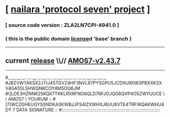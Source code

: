 
# [ [nailara 'protocol seven' project](http://nailara.network/) ]

### [ source code version : ZLA2LN7CPI-4941.0 ]

### ( this is the public domain [license](../license)d 'base' branch )
---
## current [release](https://github.com/nailara-technologies/protocol-7/releases) \\\\// [AMOS7-v2.43.7](https://github.com/nailara-technologies/protocol-7/releases/tag/AMOS7-v2.43.7)
---

#,,.,,,.,,,.,,...,..,,,..,.,.,,..,...,.,.,,..,.,.,...,...,..,,.,,,..,,.,.,,.,,
#JBZVWTAKSX2JTIJ4STGVZ4HF3NVL67PYSGPU5JCDXUWX63PBXXK2XV4GA55LSHWQNKCOY4MSOQ6JM
#\\\|LDE3HZNN625KQX7TKKLRXRFNG6QLD76FJOJQG6QVP4O5ZWYUUCE \ / AMOS7 \ YOURUM ::
#\[7]WCZGHEUGYSSNDKASKWBJJFS4IZXWHXJ6UU6VTE4TRFWQAKWHU4DY 7  DATA SIGNATURE ::
#:::::::::::::::::::::::::::::::::::::::::::::::::::::::::::::::::::::::::::::
